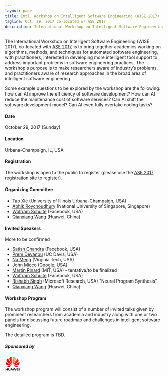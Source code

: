 ```yaml
---
layout: page
title: Intl. Workshop on Intelligent Software Engineering (WISE 2017)
tagline: Oct. 29, 2017 co-located w/ ASE 2017
description: International Workshop on Intelligent Software Engineering (WISE 2017)
---
```


The International Workshop on Intelligent Software Engineering (WISE 2017), co-located with [ASE 2017](http://ase2017.org/), is to bring together academics working on algorithms, methods, and techniques for automated software engineering, with practitioners, interested in developing more intelligent tool support to address important problems in software engineering practices. The workshop's purpose is to make researchers aware of industry’s problems, and practitioners aware of research approaches in the broad area of intelligent software engineering. 

Some example questions to be explored by the workshop are the following: how can AI improve the efficiency of software development? How can AI reduce the maintenance cost of software services? Can AI shift the software development model? Can AI even fully overtake coding tasks?

#### Date

October 29, 2017 (Sunday)

#### Location

Urbana-Champaign, IL, USA

#### Registration

The workshop is open to the public to register (please use the [ASE 2017 registration site](http://ase2017.org/registration) to register). 

#### Organizing Committee

- [Tao Xie](http://taoxie.cs.illinois.edu/) (University of Illinois Urbana-Champaign, USA)
- [Abhik Roychoudhury](http://www.comp.nus.edu.sg/~abhik) (National University of Singapore, Singapore)
- [Wolfram Schulte](https://research.fb.com/people/schulte-wolfram/) (Facebook, USA)
- [Qianxiang Wang](http://sei.pku.edu.cn/~wqx/) (Huawei, China)
 
#### Invited Speakers

More to be confirmed

- [Satish Chandra](https://sites.google.com/site/schandraacmorg/) (Facebook, USA)
- [Prem Devanbu](http://web.cs.ucdavis.edu/~devanbu/) (UC Davis, USA)
- [Na Meng](http://people.cs.vt.edu/nm8247/) (Virginia Tech, USA)
- [John Micco](https://research.google.com/pubs/105187.html) (Google, USA) 
- [Martin Rinard](http://people.csail.mit.edu/rinard/) (MIT, USA) - tentative/to be finalized
- [Wolfram Schulte](https://research.fb.com/people/schulte-wolfram/) (Facebook, USA)
- [Rishabh Singh](https://www.microsoft.com/en-us/research/people/risin/) (Microsoft Research, USA) "Neural Program Synthesis"
- [Qianxiang Wang](http://sei.pku.edu.cn/~wqx/) (Huawei, China)


#### Workshop Program

The workshop program will consist of a number of invited talks given by prominent researchers from academia and industry along with one or two panels for discussing future roadmap and challenges in intelligent software engineering.

The detailed program is TBD. 

##### Sponsored by

<img src="assets/images/huawei_logo.jpg" width="48">

